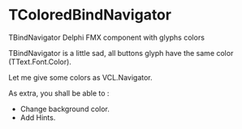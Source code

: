 # TColoredBindNavigator
TBindNavigator Delphi FMX component with glyphs colors

TBindNavigator is a little sad, all buttons glyph have the same color (TText.Font.Color). 


Let me give some colors as VCL.Navigator. 


As extra, you shall be able to :
- Change background color.
- Add Hints.
